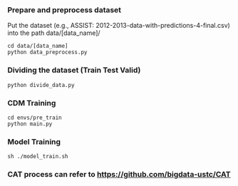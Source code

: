 ### Prepare and preprocess dataset
Put the dataset (e.g., ASSIST: 2012-2013-data-with-predictions-4-final.csv) into the path data/[data_name]/
```
cd data/[data_name]
python data_preprocess.py
```

### Dividing the dataset (Train Test Valid)
```
python divide_data.py
```

### CDM Training
```
cd envs/pre_train
python main.py
```

### Model Training
```
sh ./model_train.sh
```

### CAT process can refer to https://github.com/bigdata-ustc/CAT 